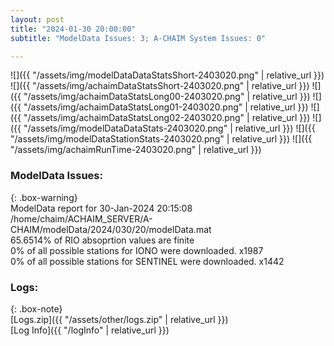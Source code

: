 ```yaml
---
layout: post
title: "2024-01-30 20:00:00"
subtitle: "ModelData Issues: 3; A-CHAIM System Issues: 0"

---
```


![]({{ "/assets/img/modelDataDataStatsShort-2403020.png" | relative_url }})
![]({{ "/assets/img/achaimDataStatsShort-2403020.png" | relative_url }})
![]({{ "/assets/img/achaimDataStatsLong00-2403020.png" | relative_url }})
![]({{ "/assets/img/achaimDataStatsLong01-2403020.png" | relative_url }})
![]({{ "/assets/img/achaimDataStatsLong02-2403020.png" | relative_url }})
![]({{ "/assets/img/modelDataDataStats-2403020.png" | relative_url }})
![]({{ "/assets/img/modelDataStationStats-2403020.png" | relative_url }})
![]({{ "/assets/img/achaimRunTime-2403020.png" | relative_url }})


### ModelData Issues:  
  
{: .box-warning}  
 ModelData report for 30-Jan-2024 20:15:08   
 /home/chaim/ACHAIM_SERVER/A-CHAIM/modelData/2024/030/20/modelData.mat   
 65.6514% of RIO absoprtion values are finite   
 0% of all possible stations for IONO were downloaded. x1987   
 0% of all possible stations for SENTINEL were downloaded. x1442   
  


### Logs:  
  
{: .box-note}  
[Logs.zip]({{ "/assets/other/logs.zip" | relative_url }})  
[Log Info]({{ "/logInfo" | relative_url }})  
